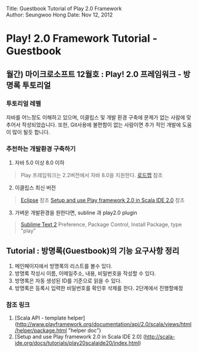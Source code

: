 Title:  Guestbook Tutorial of Play 2.0 Framework  
Author: Seungwoo Hong
Date:   Nov 12, 2012  

Play! 2.0 Framework Tutorial - Guestbook
==================================

월간) 마이크로소프트 12월호 : Play! 2.0 프레임워크 - 방명록 투토리얼
---------------------------

### 투토리얼 레벨
자바를 어느정도 이해하고 있으며, 이클립스 및 개발 환경 구축에 문제가 없는 사람에 맞추어서 작성되었습니다.
또한, Git사용에 불편함이 없는 사람이면 추가 적인 개발에 도움이 많이 될듯 합니다.

### 추천하는 개발환경 구축하기
1. 자바 5.0 이상 8.0 이하 
> Play 프레임워크는 2.2버전에서 자바 8.0을 지원한다.
> [로드맵](https://docs.google.com/document/d/1OEt6gZ3a-daSkNXqXGAM4jBs5LtuDkLZIzsWN9aeM1g/preview?sle=true "roadmap") 참조 
2. 이클립스 최신 버전
> [Eclipse](http://www.eclipse.org/downloads/ ) 참조 
> [Setup and use Play framework 2.0 in Scala IDE 2.0](http://scala-ide.org/docs/tutorials/play20scalaide20/index.html "Setup and use Play framework 2.0 in Scala IDE 2.0") 참조 
3. 가벼운 개발환경을 원한다면, subline 과 play2.0 plugin
> [Sublime Text 2](http://www.sublimetext.com/2 "Sublime Text 2")
> Preference, Package Control, Install Package, type "play" 


  
Tutorial : 방명록(Guestbook)의 기능 요구사항 정리
---------------------------
1. 메인페이지에서 방명록의 리스트를 볼수 있다. 
2. 방명록 작성시 이름, 이메일주소, 내용, 비밀번호을 작성할 수 있다. 
3. 방명록은 자동 생성된 ID를 기준으로 읽을 수 있다.
4. 방명록은 등록시 입력한 비밀번호를 확인후 삭제를 한다.
2단계에서 진행할예정



### 참조 링크
1. [Scala API - template helper] (http://www.playframework.org/documentation/api/2.0/scala/views/html/helper/package.html "helper doc")
1. [Setup and use Play framework 2.0 in Scala IDE 2.0] (http://scala-ide.org/docs/tutorials/play20scalaide20/index.html)
